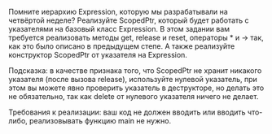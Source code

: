 Помните иерархию Expression, которую мы разрабатывали на четвёртой неделе? Реализуйте ScopedPtr, который будет работать с указателями на базовый класс Expression. В этом задании вам требуется реализовать методы get, release и reset, операторы * и -> так, как это было описано в предыдущем степе. А также реализуйте конструктор ScopedPtr от указателя на Expression.

Подсказка: в качестве признака того, что ScopedPtr не хранит никакого указателя (после вызова release), используйте нулевой указатель, при этом вы можете явно проверить указатель в деструкторе, но делать это не обязательно, так как delete от нулевого указателя ничего не делает.

Требования к реализации: ваш код не должен вводить или вводить что-либо, реализовывать функцию main не нужно.